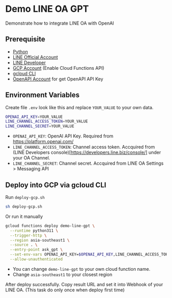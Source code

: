 # Demo LINE OA GPT

Demonstrate how to integrate LINE OA with OpenAI

## Prerequisite

- [Python](https://www.python.org/)
- [LINE Official Account](https://manager.line.biz/)
- [LINE Developer](https://developers.line.biz/)
- [GCP Account](https://console.cloud.google.com/) (Enable Cloud Functions API)
- [gcloud CLI](https://cloud.google.com/sdk/docs/install)
- [OpenAPI Account](https://platform.openai.com/) for get OpenAPI API Key

## Environment Variables

Create file `.env` look like this and replace `YOUR_VALUE` to your own data.

```sh
OPENAI_API_KEY=YOUR_VALUE
LINE_CHANNEL_ACCESS_TOKEN=YOUR_VALUE
LINE_CHANNEL_SECRET=YOUR_VALUE
```

- `OPENAI_API_KEY`: OpenAI API Key. Required from https://platform.openai.com/
- `LINE_CHANNEL_ACCESS_TOKEN`: Channel access token. Accquired from (LINE Developers console)[https://developers.line.biz/console/] under your OA Channel.
- `LINE_CHANNEL_SECRET`: Channel secret. Accquired from LINE OA Settings > Messaging API

## Deploy into GCP via gcloud CLI

Run `deploy-gcp.sh`

```sh
sh deploy-gcp.sh
```

Or run it manually

```sh
gcloud functions deploy demo-line-gpt \
  --runtime python311 \
  --trigger-http \
  --region asia-southeast1 \
  --source . \
  --entry-point ask_gpt \
  --set-env-vars OPENAI_API_KEY=$OPENAI_API_KEY,LINE_CHANNEL_ACCESS_TOKEN=$LINE_CHANNEL_ACCESS_TOKEN,LINE_CHANNEL_SECRET=$LINE_CHANNEL_SECRET \
  --allow-unauthenticated
```

- You can change `demo-line-gpt` to your own cloud function name.
- Change `asia-southeast1` to your closest region

After deploy successfully. Copy result URL and set it into Webhook of your LINE OA. (This task do only once when deploy first time)
